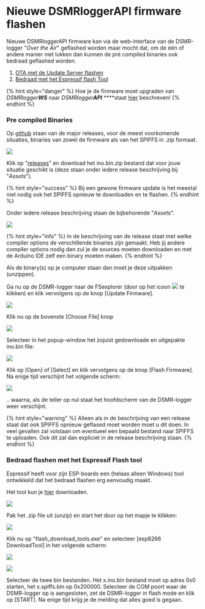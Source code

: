 # Nieuwe DSMRloggerAPI firmware flashen

Nieuwe DSMRloggerAPI firmware kan via de web-interface van de DSMR-logger "_Over the Air_" geflashed worden maar mocht dat, om de één of andere manier niet lukken dan kunnen de pré compiled binaries ook bedraad geflashed worden.

1. [OTA met de Update Server flashen](nieuwe-dsmrloggerapi-firmware-flashen.md#pre-compiled-binaries)
2. [Bedraad met het Espressif flash Tool](nieuwe-dsmrloggerapi-firmware-flashen.md#bedraad-flashen-met-het-espressif-flash-tool)

{% hint style="danger" %}
Hoe je de firmware moet upgraden van _DSMRlogger**WS**_ naar _DSMRlogger**API**_ ****staat [hier](upgrade-dsmrloggerws-naar-dsmrloggerapi.md) beschreven!
{% endhint %}

### Pre compiled Binaries

Op [github](https://github.com/mrWheel/DSMRloggerAPI) staan van de major releases, voor de meest voorkomende situaties, binaries van zowel de firmware als van het SPIFFS in .zip formaat. 

![](.gitbook/assets/githubmain.png)

Klik op "[releases](https://github.com/mrWheel/DSMRloggerAPI/releases)" en download het ino.bin.zip bestand dat voor jouw situatie geschikt is \(deze staan onder iedere release beschrijving bij "_Assets_"\).

{% hint style="success" %}
Bij een gewone firmware update is het meestal niet nodig ook het SPIFFS opnieuw te downloaden en te flashen.
{% endhint %}

Onder iedere release beschrijving staan de bijbehorende "_Assets_".

![](.gitbook/assets/githubselectzip.png)

{% hint style="info" %}
In de beschrijving van de release staat met welke compiler options de verschillende binaries zijn gemaakt. Heb jij andere compiler options nodig dan zul je de sources moeten downloaden en met de Arduino IDE zelf een binary moeten maken.
{% endhint %}

Als de binary\(s\) op je computer staan dan moet je deze uitpakken \(unzippen\).

Ga nu op de DSMR-logger naar de FSexplorer \(door op het icoon ![](.gitbook/assets/fsexplorer_icon.png) te klikken\) en klik vervolgens op de knop \[Update Firmware\].

![](.gitbook/assets/fsexplorerfwupdate.png)

Klik nu op de bovenste \[Choose File\] knop 

![](.gitbook/assets/chooseino.png)

Selecteer in het popup-window het zojuist gedownloade en uitgepakte ino.bin file:

![](.gitbook/assets/updateselectfw.png)

Klik op \[Open\] of \[Select\] en klik vervolgens op de knop \[Flash Firmware\].   
Na enige tijd verschijnt het volgende scherm:

![](.gitbook/assets/updatesuccess.png)

.. waarna, als de teller op nul staat het hoofdscherm van de DSMR-logger weer verschijnt.

{% hint style="warning" %}
Alleen als in de beschrijving van een release staat dat ook SPIFFS opnieuw geflased moet worden moet u dit doen. In veel gevallen zal volstaan om eventueel een bepaald bestand naar SPIFFS te uploaden. Ook dit zal dan expliciet in de release beschrijving staan.
{% endhint %}

### Bedraad flashen met het Espressif Flash tool

Espressif heeft voor zijn ESP-boards een \(helaas alleen Windows\) tool ontwikkeld dat het bedraad flashen erg eenvoudig maakt.

Het tool kun je [hier](https://www.espressif.com/en/support/download/other-tools) downloaden.

![](.gitbook/assets/esprssif-tools_page.png)

Pak het .zip file uit \(unzip\) en start het door op het mapje te klikken:

![](.gitbook/assets/espressif_tool1.png)

Klik nu op "flash\_download\_tools.exe" en selecteer \[esp8266 DownloadTool\] in het volgende scherm:

![](.gitbook/assets/espressif_tool2.png)

![](.gitbook/assets/espressif_tool3.png)

Selecteer de twee bin bestanden. Het x.ino.bin bestand moet op adres 0x0 starten, het x.spiffs.bin op 0x200000. Selecteer de COM poort waar de DSMR-logger op is aangesloten, zet de DSMR-logger in flash mode en klik op \[START\]. Na enige tijd krijg je de melding dat alles goed is gegaan.

